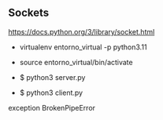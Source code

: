 ## Sockets
https://docs.python.org/3/library/socket.html

* virtualenv entorno_virtual -p python3.11
* source entorno_virtual/bin/activate

* $ python3 server.py
* $ python3 client.py

exception BrokenPipeError

